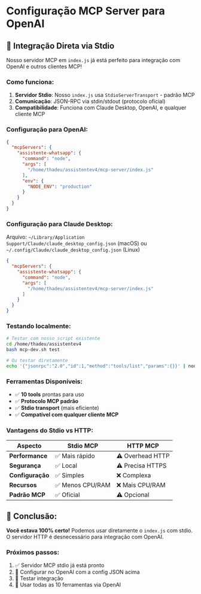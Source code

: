 # Configuração MCP Server para OpenAI

## 🎯 Integração Direta via Stdio

Nosso servidor MCP em `index.js` já está perfeito para integração com OpenAI e outros clientes MCP!

### **Como funciona:**

1. **Servidor Stdio**: Nosso `index.js` usa `StdioServerTransport` - padrão MCP
2. **Comunicação**: JSON-RPC via stdin/stdout (protocolo oficial)
3. **Compatibilidade**: Funciona com Claude Desktop, OpenAI, e qualquer cliente MCP

### **Configuração para OpenAI:**

```json
{
  "mcpServers": {
    "assistente-whatsapp": {
      "command": "node",
      "args": [
        "/home/thadeu/assistentev4/mcp-server/index.js"
      ],
      "env": {
        "NODE_ENV": "production"
      }
    }
  }
}
```

### **Configuração para Claude Desktop:**

Arquivo: `~/Library/Application Support/Claude/claude_desktop_config.json` (macOS)
ou `~/.config/Claude/claude_desktop_config.json` (Linux)

```json
{
  "mcpServers": {
    "assistente-whatsapp": {
      "command": "node",
      "args": [
        "/home/thadeu/assistentev4/mcp-server/index.js"
      ]
    }
  }
}
```

### **Testando localmente:**

```bash
# Testar com nosso script existente
cd /home/thadeu/assistentev4
bash mcp-dev.sh test

# Ou testar diretamente
echo '{"jsonrpc":"2.0","id":1,"method":"tools/list","params":{}}' | node mcp-server/index.js
```

### **Ferramentas Disponíveis:**

- ✅ **10 tools** prontas para uso
- ✅ **Protocolo MCP padrão**
- ✅ **Stdio transport** (mais eficiente)
- ✅ **Compatível com qualquer cliente MCP**

### **Vantagens do Stdio vs HTTP:**

| Aspecto | Stdio MCP | HTTP MCP |
|---------|-----------|----------|
| **Performance** | ✅ Mais rápido | ⚠️ Overhead HTTP |
| **Segurança** | ✅ Local | ⚠️ Precisa HTTPS |
| **Configuração** | ✅ Simples | ❌ Complexa |
| **Recursos** | ✅ Menos CPU/RAM | ❌ Mais CPU/RAM |
| **Padrão MCP** | ✅ Oficial | ⚠️ Opcional |

## 🎉 **Conclusão:**

**Você estava 100% certo!** Podemos usar diretamente o `index.js` com stdio. O servidor HTTP é desnecessário para integração com OpenAI.

### **Próximos passos:**
1. ✅ Servidor MCP stdio já está pronto
2. 🔄 Configurar no OpenAI com a config JSON acima
3. 🧪 Testar integração
4. 🎯 Usar todas as 10 ferramentas via OpenAI
